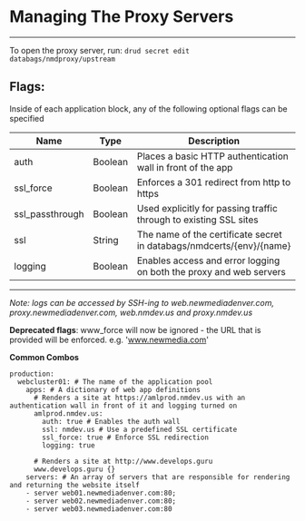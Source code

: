 # Managing The Proxy Servers
---

To open the proxy server, run: `drud secret edit databags/nmdproxy/upstream`

## Flags:
Inside of each application block, any of the following optional flags can be specified

| Name | Type  | Description |
|------|-------|-------------|
| auth | Boolean | Places a basic HTTP authentication wall in front of the app |
| ssl_force | Boolean | Enforces a 301 redirect from http to https |
| ssl_passthrough | Boolean | Used explicitly for passing traffic through to existing SSL sites |
| ssl | String | The name of the certificate secret in databags/nmdcerts/{env}/{name} |
| logging | Boolean | Enables access and error logging on both the proxy and web servers |
--------------------------
_Note: logs can be accessed by SSH-ing to web.newmediadenver.com, proxy.newmediadenver.com, web.nmdev.us and proxy.nmdev.us_

**Deprecated flags**:
www_force will now be ignored - the URL that is provided will be enforced.
e.g. 'www.newmedia.com' 

**Common Combos**

```
production:
  webcluster01: # The name of the application pool
    apps: # A dictionary of web app definitions
      # Renders a site at https://amlprod.nmdev.us with an authentication wall in front of it and logging turned on
      amlprod.nmdev.us:
        auth: true # Enables the auth wall
        ssl: nmdev.us # Use a predefined SSL certificate
        ssl_force: true # Enforce SSL redirection
        logging: true
     
      # Renders a site at http://www.develops.guru
      www.develops.guru {}
    servers: # An array of servers that are responsible for rendering and returning the website itself
    - server web01.newmediadenver.com:80;
    - server web02.newmediadenver.com:80;
    - server web03.newmediadenver.com:80
```      
      
        
        
